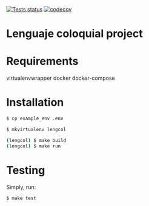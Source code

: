[![Tests status](https://github.com/bartsanchez/lengcol/workflows/Tests/badge.svg?branch=master)](https://github.com/bartsanchez/lengcol/actions?query=branch%3Amaster)
[![codecov](https://codecov.io/gh/bartsanchez/lengcol/branch/master/graph/badge.svg)](https://codecov.io/gh/bartsanchez/lengcol)

# Lenguaje coloquial project

# Requirements

virtualenvwrapper
docker
docker-compose

# Installation

```sh
$ cp example_env .env

$ mkvirtualenv lengcol

(lengcol) $ make build
(lengcol) $ make run
```

# Testing

Simply, run:

```sh
$ make test
```
